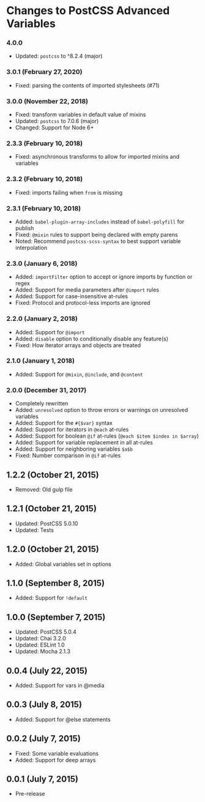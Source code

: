# Changes to PostCSS Advanced Variables

### 4.0.0

- Updated: `postcss` to ^8.2.4 (major)

### 3.0.1 (February 27, 2020)

- Fixed: parsing the contents of imported stylesheets (#71)

### 3.0.0 (November 22, 2018)

- Fixed: transform variables in default value of mixins
- Updated: `postcss` to 7.0.6 (major)
- Changed: Support for Node 6+

### 2.3.3 (February 10, 2018)

- Fixed: asynchronous transforms to allow for imported mixins and variables

### 2.3.2 (February 10, 2018)

- Fixed: imports failing when `from` is missing

### 2.3.1 (February 10, 2018)

- Added: `babel-plugin-array-includes` instead of `babel-polyfill` for publish
- Fixed: `@mixin` rules to support being declared with empty parens
- Noted: Recommend `postcss-scss-syntax` to best support variable interpolation

### 2.3.0 (January 6, 2018)

- Added: `importFilter` option to accept or ignore imports by function or regex
- Added: Support for media parameters after `@import` rules
- Added: Support for case-insensitive at-rules
- Fixed: Protocol and protocol-less imports are ignored

### 2.2.0 (January 2, 2018)

- Added: Support for `@import`
- Added: `disable` option to conditionally disable any feature(s)
- Fixed: How iterator arrays and objects are treated

### 2.1.0 (January 1, 2018)

- Added: Support for `@mixin`, `@include`, and `@content`

### 2.0.0 (December 31, 2017)

- Completely rewritten
- Added: `unresolved` option to throw errors or warnings on unresolved variables
- Added: Support for the `#{$var}` syntax
- Added: Support for iterators in `@each` at-rules
- Added: Support for boolean `@if` at-rules
  (`@each $item $index in $array`)
- Added: Support for variable replacement in all at-rules
- Added: Support for neighboring variables `$a$b`
- Fixed: Number comparison in `@if` at-rules

## 1.2.2 (October 21, 2015)

- Removed: Old gulp file

## 1.2.1 (October 21, 2015)

- Updated: PostCSS 5.0.10
- Updated: Tests

## 1.2.0 (October 21, 2015)

- Added: Global variables set in options

## 1.1.0 (September 8, 2015)

- Added: Support for `!default`

## 1.0.0 (September 7, 2015)

- Updated: PostCSS 5.0.4
- Updated: Chai 3.2.0
- Updated: ESLint 1.0
- Updated: Mocha 2.1.3  

## 0.0.4 (July 22, 2015)

- Added: Support for vars in @media

## 0.0.3 (July 8, 2015)

- Added: Support for @else statements

## 0.0.2 (July 7, 2015)

- Fixed: Some variable evaluations
- Added: Support for deep arrays

## 0.0.1 (July 7, 2015)

- Pre-release
